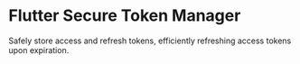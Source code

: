 # Flutter Secure Token Manager

Safely store access and refresh tokens, efficiently refreshing access tokens upon expiration.
